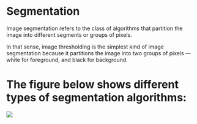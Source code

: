 # Segmentation

Image segmentation refers to the class of algorithms that partition the image into different segments or groups of pixels.

In that sense, image thresholding is the simplest kind of image segmentation because it partitions the image into two groups of pixels — white for foreground, and black for background.

# The figure below shows different types of segmentation algorithms:
![](https://learnopencv.com/wp-content/uploads/2020/06/segmentation_methods-1.png)


